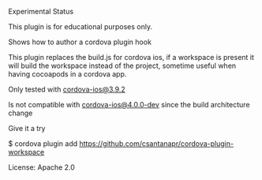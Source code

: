 Experimental Status

This plugin is for educational purposes only.

Shows how to author a cordova plugin hook

This plugin replaces the build.js for cordova ios, if a workspace is present it will
build the workspace instead of the project, sometime useful when having cocoapods in a 
cordova app.

Only tested with cordova-ios@3.9.2

Is not compatible with cordova-ios@4.0.0-dev since the build architecture change

Give it a try

  $ cordova plugin add https://github.com/csantanapr/cordova-plugin-workspace

License: Apache 2.0
